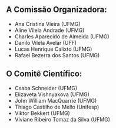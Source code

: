 
## A Comissão Organizadora:
- Ana Cristina Vieira (UFMG)
- Aline Vilela Andrade (UFMG)
- Charles Aparecido de Almeida (UFMG)
- Danilo Vilela Avelar (UFF)
- Lucas Henrique Calixto (UFMG)
- Rafael Bezerra dos Santos (UFMG)

## O Comitê Científico:
- Csaba Schneider (UFMG)
- Elizaveta Vishnyakova (UFMG)
- John William MacQuarrie (UFMG)
- Thiago Castilho de Mello (Unifesp)
- Viktor Bekkert (UFMG)
- Viviane Ribeiro Tomaz da Silva (UFMG)

